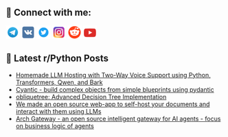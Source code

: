 ## 🔎 Connect with me:
[<img src="https://github.com/bullbesh/bullbesh/blob/main/images/Telegram.png" width="32" height="32" />](https://t.me/bullbesh)
[<img src="https://github.com/bullbesh/bullbesh/blob/main/images/VK.png" width="32" height="32" />](https://vk.com/bullbesh)
[<img src="https://github.com/bullbesh/bullbesh/blob/main/images/Twitter.png" width="32" height="32" />](https://twitter.com/bullbesh1)
[<img src="https://github.com/bullbesh/bullbesh/blob/main/images/Instagram.png" width="32" height="32" />](https://www.instagram.com/bullbesh)
[<img src="https://github.com/bullbesh/bullbesh/blob/main/images/Reddit.png" width="32" height="32" />](https://www.reddit.com/user/bullbesh)
[<img src="https://github.com/bullbesh/bullbesh/blob/main/images/YouTube.png" width="32" height="32" />](https://www.youtube.com/channel/UCtfjRs6uzgq5mfm8S06WTcg)

## 📕 Latest r/Python Posts
<!-- BLOG-POST-LIST:START -->
- [Homemade LLM Hosting with Two-Way Voice Support using Python, Transformers, Qwen, and Bark](https://www.reddit.com/r/Python/comments/1hxcg8k/homemade_llm_hosting_with_twoway_voice_support/)
- [Cyantic - build complex objects from simple blueprints using pydantic](https://www.reddit.com/r/Python/comments/1hxbarx/cyantic_build_complex_objects_from_simple/)
- [obliquetree: Advanced Decision Tree Implementation](https://www.reddit.com/r/Python/comments/1hxaa85/obliquetree_advanced_decision_tree_implementation/)
- [We made an open source web-app to self-host your documents and interact with them using LLMs](https://www.reddit.com/r/Python/comments/1hx3qcl/we_made_an_open_source_webapp_to_selfhost_your/)
- [Arch Gateway - an open source intelligent gateway for AI agents - focus on business logic of agents](https://www.reddit.com/r/Python/comments/1hx0hz0/arch_gateway_an_open_source_intelligent_gateway/)
<!-- BLOG-POST-LIST:END -->
